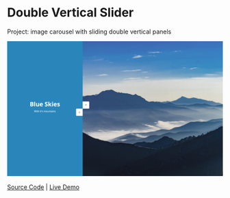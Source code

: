 # Double Vertical Slider

Project: image carousel with sliding double vertical panels

![cover](cover.png)

[Source Code](./README.md) | [Live Demo](https://josephgattuso.github.io/js-projects/double-vertical-slider/index)
